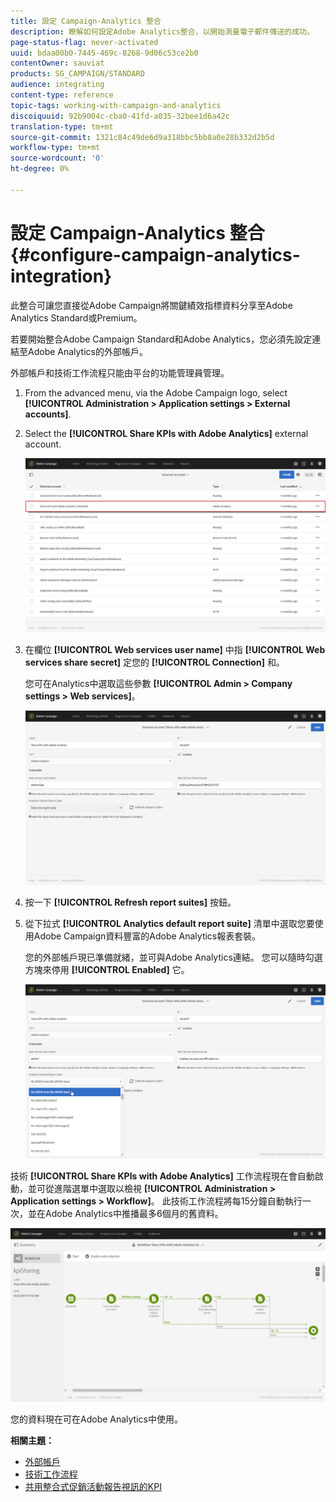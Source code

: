 ```yaml
---
title: 設定 Campaign-Analytics 整合
description: 瞭解如何設定Adobe Analytics整合，以開始測量電子郵件傳送的成功。
page-status-flag: never-activated
uuid: bdaa00b0-7445-469c-8268-9d06c53ce2b0
contentOwner: sauviat
products: SG_CAMPAIGN/STANDARD
audience: integrating
content-type: reference
topic-tags: working-with-campaign-and-analytics
discoiquuid: 92b9004c-cba0-41fd-a035-32bee1d6a42c
translation-type: tm+mt
source-git-commit: 1321c84c49de6d9a318bbc5bb8a0e28b332d2b5d
workflow-type: tm+mt
source-wordcount: '0'
ht-degree: 0%

---
```



# 設定 Campaign-Analytics 整合{#configure-campaign-analytics-integration}

此整合可讓您直接從Adobe Campaign將關鍵績效指標資料分享至Adobe Analytics Standard或Premium。

若要開始整合Adobe Campaign Standard和Adobe Analytics，您必須先設定連結至Adobe Analytics的外部帳戶。

外部帳戶和技術工作流程只能由平台的功能管理員管理。

1. From the advanced menu, via the Adobe Campaign logo, select **[!UICONTROL Administration > Application settings > External accounts]**.
1. Select the **[!UICONTROL Share KPIs with Adobe Analytics]** external account.

   ![](assets/analytics_2.png)

1. 在欄位 **[!UICONTROL Web services user name]** 中指 **[!UICONTROL Web services share secret]** 定您的 **[!UICONTROL Connection]** 和。

   您可在Analytics中選取這些參數 **[!UICONTROL Admin > Company settings > Web services]**。

   ![](assets/analytics_1.png)

1. 按一下 **[!UICONTROL Refresh report suites]** 按鈕。
1. 從下拉式 **[!UICONTROL Analytics default report suite]** 清單中選取您要使用Adobe Campaign資料豐富的Adobe Analytics報表套裝。

   您的外部帳戶現已準備就緒，並可與Adobe Analytics連結。 您可以隨時勾選方塊來停用 **[!UICONTROL Enabled]** 它。

   ![](assets/analytics.png)

技術 **[!UICONTROL Share KPIs with Adobe Analytics]** 工作流程現在會自動啟動，並可從進階選單中選取以檢視 **[!UICONTROL Administration > Application settings > Workflow]**。 此技術工作流程將每15分鐘自動執行一次，並在Adobe Analytics中推播最多6個月的舊資料。

![](assets/analytics_3.png)

您的資料現在可在Adobe Analytics中使用。

**相關主題：**

* [外部帳戶](../../administration/using/external-accounts.md)
* [技術工作流程](../../administration/using/technical-workflows.md)
* [共用整合式促銷活動報告視訊的KPI](https://helpx.adobe.com/tw/marketing-cloud/how-to/email-marketing.html)

